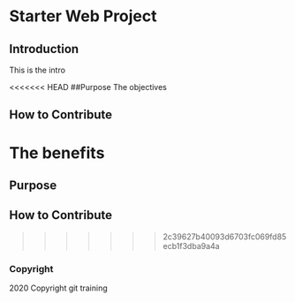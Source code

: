 # Starter Web Project

## Introduction
 This is the intro

<<<<<<< HEAD
##Purpose
 The objectives
## How to Contribute
  The benefits 
=======
## Purpose

## How to Contribute
>>>>>>> 2c39627b40093d6703fc069fd85ecb1f3dba9a4a

### Copyright

2020 Copyright git training
